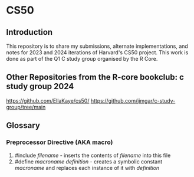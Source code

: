 # CS50
## Introduction
This repository is to share my submissions, alternate implementations, and notes for 2023 and 2024 iterations of Harvard's CS50 project. This work is done as part of the Q1 C study group organised by the R Core.
## Other Repositories from the R-core bookclub: c study group 2024
https://github.com/EllaKaye/cs50/
https://github.com/jimgar/c-study-group/tree/main


## Glossary
### Preprocessor Directive (AKA macro)
1. #include _filename_ - inserts the contents of _filename_ into this file
2. #define _macroname_ _definition_ - creates a symbolic constant _macroname_ and replaces each instance of it with _definition_

